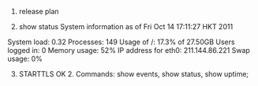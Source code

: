 1. release plan 


2. show status
System information as of Fri Oct 14 17:11:27 HKT 2011

System load:  0.32               Processes:           149
Usage of /:   17.3% of 27.50GB   Users logged in:     0
Memory usage: 52%                IP address for eth0: 211.144.86.221
Swap usage:   0%

3. STARTTLS
OK 2. Commands: show events, show status, show uptime;
